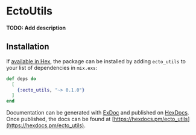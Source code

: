 # EctoUtils

**TODO: Add description**

## Installation

If [available in Hex](https://hex.pm/docs/publish), the package can be installed
by adding `ecto_utils` to your list of dependencies in `mix.exs`:

```elixir
def deps do
  [
    {:ecto_utils, "~> 0.1.0"}
  ]
end
```

Documentation can be generated with [ExDoc](https://github.com/elixir-lang/ex_doc)
and published on [HexDocs](https://hexdocs.pm). Once published, the docs can
be found at [https://hexdocs.pm/ecto_utils](https://hexdocs.pm/ecto_utils).

